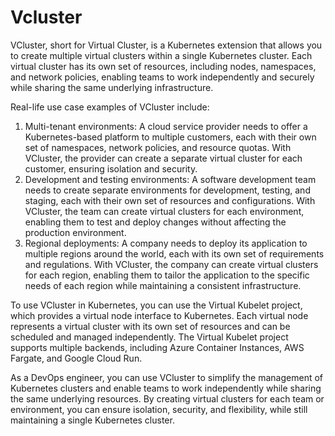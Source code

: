 # Vcluster

VCluster, short for Virtual Cluster, is a Kubernetes extension that allows you to create multiple virtual clusters within a single Kubernetes cluster. Each virtual cluster has its own set of resources, including nodes, namespaces, and network policies, enabling teams to work independently and securely while sharing the same underlying infrastructure.

Real-life use case examples of VCluster include:

1. Multi-tenant environments: A cloud service provider needs to offer a Kubernetes-based platform to multiple customers, each with their own set of namespaces, network policies, and resource quotas. With VCluster, the provider can create a separate virtual cluster for each customer, ensuring isolation and security.
2. Development and testing environments: A software development team needs to create separate environments for development, testing, and staging, each with their own set of resources and configurations. With VCluster, the team can create virtual clusters for each environment, enabling them to test and deploy changes without affecting the production environment.
3. Regional deployments: A company needs to deploy its application to multiple regions around the world, each with its own set of requirements and regulations. With VCluster, the company can create virtual clusters for each region, enabling them to tailor the application to the specific needs of each region while maintaining a consistent infrastructure.

To use VCluster in Kubernetes, you can use the Virtual Kubelet project, which provides a virtual node interface to Kubernetes. Each virtual node represents a virtual cluster with its own set of resources and can be scheduled and managed independently. The Virtual Kubelet project supports multiple backends, including Azure Container Instances, AWS Fargate, and Google Cloud Run.

As a DevOps engineer, you can use VCluster to simplify the management of Kubernetes clusters and enable teams to work independently while sharing the same underlying resources. By creating virtual clusters for each team or environment, you can ensure isolation, security, and flexibility, while still maintaining a single Kubernetes cluster.

